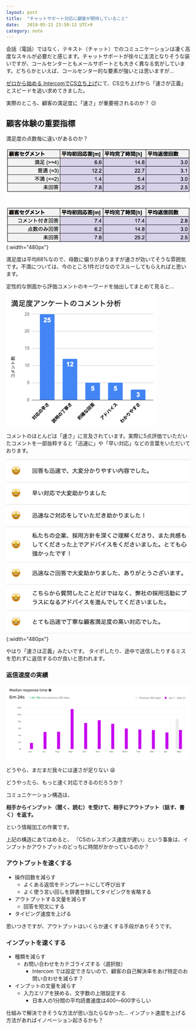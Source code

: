 ```yaml
---
layout: post
title:  "チャットサポート対応に顧客が期待していること"
date:   2019-05-21 23:50:12 UTC+9
category: note
---
```


会話（電話）ではなく、テキスト（チャット）でのコミュニケーションは凄く高度なスキルが必要だと感じます。チャットサポートが徐々に主流となりそうな装いですが、コールセンターともメールサポートとも大きく異なる気がしています。どちらかといえば、コールセンター的な要素が強いとは思いますが...

[ゼロから始める IntercomでCS立ち上げ](https://speakerdeck.com/yulii/zerokarashi-meru-intercomdecsli-tishang-ge)にて、CS立ち上げから「速さが正義」とスピードを追い求めてきました。

実際のところ、顧客の満足度に「速さ」が重要視されるのか？ :confused:


## 顧客体験の重要指標

満足度の点数毎に違いがあるのか？

![Rating](/img/posts/2019/2019-05-21-conversation-rating.png){:width="480px"}

満足度は平均88%なので、母数に偏りがありますが速さが効いてそうな雰囲気です。不満については、今のところ1件だけなのでスルーしてもらえればと思います。

定性的な側面から評価コメントのキーワードを抽出してまとめて見ると...

![Remark](/img/posts/2019/2019-05-21-conversation-rating-remark.png)

コメントのほとんどは「速さ」に言及されています。実際に5点評価でいただいたコメントを一部抜粋すると「迅速に」や「早い対応」などの言葉をいただいております。

![Rating 5](/img/posts/2019/2019-05-21-rating5.png){:width="480px"}

やはり「速さは正義」みたいです。
タイポしたり、途中で送信したりするミスを恐れずに返信するのが良いと思われます。


### 返信速度の実績

![Response time](/img/posts/2019/2019-05-21-intercom-median-response-time.png)

どうやら、まだまだ我々には速さが足りない :tired_face:

どうやったら、もっと速く対応できるのだろうか？


コミュニケーション構造は、

__相手からインプット（聞く、読む）を受けて、相手にアウトプット（話す、書く）を返す。__

という情報加工の作業です。

上記の構造にあてはめると、
『CSのレスポンス速度が遅い』という事象は、インプットかアウトプットのどっちに時間がかかっているのか？

### アウトプットを速くする

- 操作回数を減らす
    - よくある返信をテンプレートにして呼び出す
    - よく使う言い回しを辞書登録してタイピングを省略する
- アウトプットする文量を減らす
    - 回答を短文にする
- タイピング速度を上げる

思いつきですが、アウトプットはいくらか速くする手段がありそうです。


### インプットを速くする

- 種類を減らす
    - お問い合わせをカテゴライズする（選択肢）
        - Intercom では設定できないので、顧客の自己解決率をあげ特定のお問い合わせを減らす？
- インプットの文量を減らす
    - 入力エリアを狭める、文字数の上限設定する
        - 日本人の1分間の平均読書速度は400〜600字らしい

仕組みで解決できそうな方法が思い当たらなかった...
インプット速度を上げる方法があればイノベーション起きるかも？
